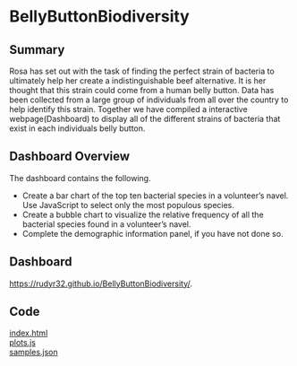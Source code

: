 # BellyButtonBiodiversity
## Summary
Rosa has set out with the task of finding the perfect strain of bacteria to ultimately help her create a indistinguishable beef alternative.  It is her thought that this strain could come from a human belly button.  Data has been collected from a large group of individuals from all over the country to help identify this strain.  Together we have compiled a interactive webpage(Dashboard) to display all of the different strains of bacteria that exist in each individuals belly button.

## Dashboard Overview
The dashboard contains the following.<br/>
-  Create a bar chart of the top ten bacterial species in a volunteer’s navel. Use JavaScript to select only the most populous species.<br/>
-  Create a bubble chart to visualize the relative frequency of all the bacterial species found in a volunteer’s navel.<br/>
-  Complete the demographic information panel, if you have not done so.<br/>
## Dashboard
https://rudyr32.github.io/BellyButtonBiodiversity/.

## Code
[index.html](https://github.com/RudyR32/BellyButtonBiodiversity/blob/master/index.html)<br/>
[plots.js](https://github.com/RudyR32/BellyButtonBiodiversity/blob/master/plots.js)<br/>
[samples.json](https://github.com/RudyR32/BellyButtonBiodiversity/blob/master/samples.json)
